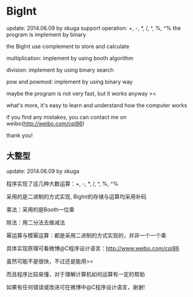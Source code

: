 BigInt
======

update: 2014.06.09 by xkuga
support operation: +, -, *, /, ^, %, ^%
the program is implement by binary

the BigInt use complement to store and calculate

multiplication: implement by using booth algorithm

division: implement by using binary search

pow and powmod: implement by using binary way


maybe the program is not very fast, but it works anyway ><

what's more, it's easy to learn and understand how the computer works

if you find any mistakes, you can contact me on weibo(http://weibo.com/cpl86)

thank you!

大整型
--------------
update: 2014.06.09 by xkuga

程序实现了这几种大数运算：+, -, *, /, ^, %, ^%

采用的是二进制的方式实现, BigInt的存储与运算均采用补码

乘法：采用的是Booth一位乘

除法：用二分法去做减法

幂运算与模幂运算：都是采用二进制的方式实现的，并非一个一个乘

具体实现原理可看微博@C程序设计语言：http://www.weibo.com/cpl86

虽然可能不是很快，不过还是能用><

而且程序比较易懂，对于理解计算机如何运算有一定的帮助

如果有任何错误或改进可在微博中@C程序设计语言，谢谢!

